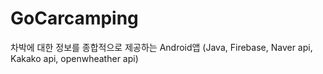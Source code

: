 # GoCarcamping
차박에 대한 정보를 종합적으로 제공하는 Android앱 (Java, Firebase, Naver api, Kakako api, openwheather api)
